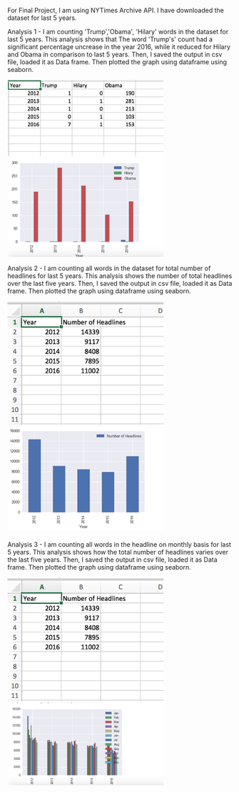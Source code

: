 For Final Project, I am using NYTimes Archive API. I have downloaded the dataset for last 5 years.

Analysis 1 - I am counting 'Trump','Obama', 'Hilary' words in the dataset for last 5 years. This analysis shows that The word 
'Trump's' count had a significant percentage uncrease in the year 2016, while it reduced for Hilary and Obama in comparison
 to last 5 years. Then, I saved the output in csv file, loaded it as Data frame. Then plotted the graph using dataframe using 
seaborn.
 
 <img src="https://github.com/vermaprs/Python_spring17/blob/master/final/Screenshots/ana1.png" width="350"/>
 
 <img src="https://github.com/vermaprs/Python_spring17/blob/master/final/Screenshots/ana1_Graph.png" width="350"/>
 
 
Analysis 2 - I am counting all words in the dataset for total number of headlines for last 5 years. This analysis shows the number 
of total headlines over the last five years. Then, I saved the output in csv file, loaded it as Data frame. Then plotted the graph using dataframe using 
seaborn.

<img src="https://github.com/vermaprs/Python_spring17/blob/master/final/Screenshots/ana2.png" width="350"/>
 
 <img src="https://github.com/vermaprs/Python_spring17/blob/master/final/Screenshots/ana2_Graph.png" width="350"/>


Analysis 3 - I am counting all words in the headline on monthly basis for last 5 years. This analysis shows how the total number 
of headlines varies over the last five years. Then, I saved the output in csv file, loaded it as Data frame. Then plotted the graph using dataframe using 
seaborn.

<img src="https://github.com/vermaprs/Python_spring17/blob/master/final/Screenshots/ana3.png" width="350"/>
 
 <img src="https://github.com/vermaprs/Python_spring17/blob/master/final/Screenshots/ana3_Graph.png" width="350"/>
